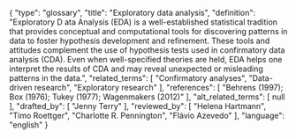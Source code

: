 {
    "type": "glossary",
    "title": "Exploratory data analysis",
    "definition": "Exploratory D ata Analysis (EDA) is a well-established statistical tradition that provides conceptual and computational tools for discovering patterns in data to foster hypothesis development and refinement. These tools and attitudes complement the use of hypothesis tests used in confirmatory data analysis (CDA). Even when well-specified theories are held, EDA helps one interpret the results of CDA and may reveal unexpected or misleading patterns in the data.",
    "related_terms": [
        "Confirmatory analyses",
        "Data-driven research",
        "Exploratory research"
    ],
    "references": [
        "Behrens (1997); Box (1976); Tukey (1977); Wagenmakers (2012)"
    ],
    "alt_related_terms": [
        null
    ],
    "drafted_by": [
        "Jenny Terry"
    ],
    "reviewed_by": [
        "Helena Hartmann",
        "Timo Roettger",
        "Charlotte R. Pennington",
        "Flávio Azevedo"
    ],
    "language": "english"
}